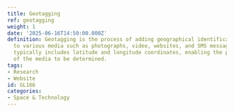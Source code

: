 ```yaml
---
title: Geotagging
ref: geotagging
weight: 1
date: '2025-06-16T14:50:00.000Z'
definition: Geotagging is the process of adding geographical identification metadata
  to various media such as photographs, video, websites, and SMS messages. This information
  typically includes latitude and longitude coordinates, enabling the precise location
  of the media to be determined.
tags:
- Research
- Website
id: GL166
categories:
- Space & Technology
---
```


